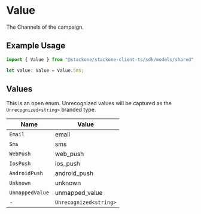 # Value

The Channels of the campaign.

## Example Usage

```typescript
import { Value } from "@stackone/stackone-client-ts/sdk/models/shared";

let value: Value = Value.Sms;
```

## Values

This is an open enum. Unrecognized values will be captured as the `Unrecognized<string>` branded type.

| Name                   | Value                  |
| ---------------------- | ---------------------- |
| `Email`                | email                  |
| `Sms`                  | sms                    |
| `WebPush`              | web_push               |
| `IosPush`              | ios_push               |
| `AndroidPush`          | android_push           |
| `Unknown`              | unknown                |
| `UnmappedValue`        | unmapped_value         |
| -                      | `Unrecognized<string>` |